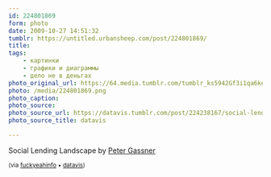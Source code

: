 ```yaml
---
id: 224801869
form: photo
date: 2009-10-27 14:51:32
tumblr: https://untitled.urbansheep.com/post/224801869/
title:
tags:
    - картинки
    - графики и диаграммы
    - дело не в деньгах
photo_original_url: https://64.media.tumblr.com/tumblr_ks5942Gf3i1qa6ke2o1_1280.png
photo: /media/224801869.png
photo_caption: 
photo_source:
photo_source_url: https://datavis.tumblr.com/post/224238167/social-lending-landscape-by-peter-gassner
photo_source_title: datavis

---
```


<p>Social Lending Landscape by <a title="Peter Gassner's Blog" href="http://www.naehrstoff.ch">Peter Gassner</a></p>

<p><small>(via <a href="http://infothesis.yanamitchell.com/post/224323451/mary1in-roomthily-datavis-social-lending">fuckyeahinfo</a> • <a href="http://datavis.tumblr.com/post/224238167/social-lending-landscape-by-peter-gassner">datavis</a>)</small></p>
